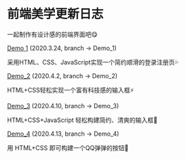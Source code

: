 # 前端美学更新日志
一起制作有设计感的前端界面吧😋

[Demo 1](https://github.com/Unicorn-NightFury/Front-end-aesthetics/tree/Demo_1)  (2020.3.24, branch -> Demo_1)

采用HTML、CSS、JavaScript实现一个简约顺滑的登录注册页💦



[Demo_2](https://github.com/Unicorn-NightFury/Front-end-aesthetics/tree/Demo_2) (2020.4.2, branch -> Demo_2)

HTML+CSS轻松实现一个富有科技感的输入框⚡



[Demo_3](https://github.com/Unicorn-NightFury/Front-end-aesthetics/tree/Demo_3) (2020.4.10, branch -> Demo_3)

HTML+CSS+JavaScript 轻松构建简约、清爽的输入框🍉



[Demo_4](https://github.com/Unicorn-NightFury/Front-end-aesthetics/tree/Demo_4) (2020.4.13, branch -> Demo_4)

用 HTML+CSS 即可构建一个QQ弹弹的按钮🧊


